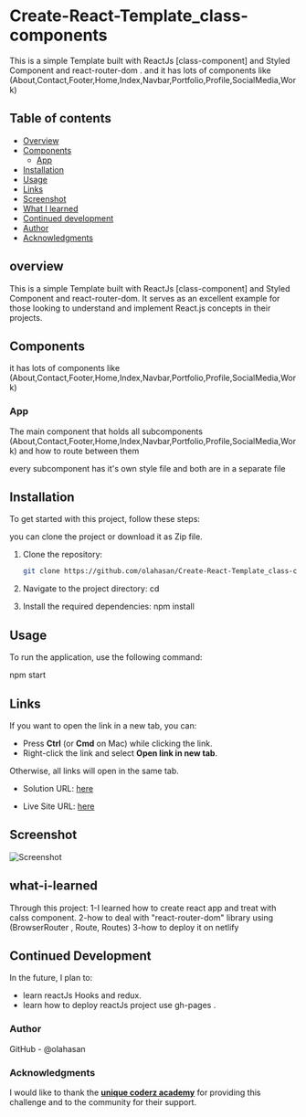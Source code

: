 # Create-React-Template_class-components

This is a simple Template built with ReactJs [class-component] and Styled Component and react-router-dom . and it has lots of components like (About,Contact,Footer,Home,Index,Navbar,Portfolio,Profile,SocialMedia,Work)

## Table of contents

- [Overview](#overview)
- [Components](#Components)
  - [App](#App)
- [Installation](#Installation)
- [Usage](#Usage)
- [Links](#Links)
- [Screenshot](#Screenshot)
- [What I learned](#what-i-learned)
- [Continued development](#continued-development)
- [Author](#author)
- [Acknowledgments](#Acknowledgments)


## overview
This is a simple Template built with ReactJs [class-component] and Styled Component and react-router-dom. It serves as an excellent example for those looking to understand and implement React.js concepts in their projects.

## Components

it has lots of components like (About,Contact,Footer,Home,Index,Navbar,Portfolio,Profile,SocialMedia,Work)

### App

The main component that holds all subcomponents (About,Contact,Footer,Home,Index,Navbar,Portfolio,Profile,SocialMedia,Work) and how to route between them

every subcomponent has it's own style file and both are in a separate file


## Installation
To get started with this project, follow these steps:

you can clone the project or download it as Zip file.
1. Clone the repository:
   ```bash
   git clone https://github.com/olahasan/Create-React-Template_class-components

2. Navigate to the project directory:
   cd <project-directory>

3. Install the required dependencies:
   npm install   


## Usage
To run the application, use the following command:

npm start


## Links

If you want to open the link in a new tab, you can:

- Press **Ctrl** (or **Cmd** on Mac) while clicking the link.
- Right-click the link and select **Open link in new tab**.

Otherwise, all links will open in the same tab.


- Solution URL: [here](https://github.com/olahasan/Create-React-Template_class-components)

- Live Site URL: [here](https://create-react-template-class-component.netlify.app/)

 ## Screenshot
 
![Screenshot](./public/template.png)


## what-i-learned
Through this project:
1-I learned  how to create react app and treat with calss component.
2-how to deal with "react-router-dom" library using (BrowserRouter , Route, Routes)
3-how to deploy it on netlify

## Continued Development
In the future, I plan to:
- learn reactJs Hooks and redux.
- learn how to deploy reactJs project use gh-pages .

### Author

GitHub - @olahasan

### Acknowledgments

I would like to thank the **[unique coderz academy](https://www.youtube.com/@UniqueCoderzAcademy)** for providing this challenge and to the community for their support.

